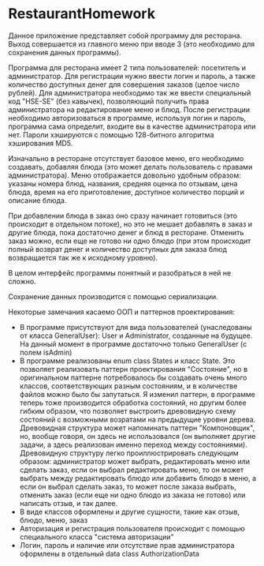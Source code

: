 # RestaurantHomework
  Данное приложение представляет собой программу для ресторана. Выход совершается из главного меню при вводе 3 (это необходимо для сохранения данных программы). 
  
  Программа для ресторана имеет 2 типа пользователей: посетитель и администратор. Для регистрации нужно ввести логин и пароль, а также количество доступных денег для совершения заказов (целое число рублей). Для администратора необходимо так же ввести специальный код "HSE-SE" (без кавычек), позволяющий получить права администратора на редактирование меню и блюд. После регистрации необходимо авторизоваться в программе, используя логин и пароль, программа сама определит, входите вы в качестве администратора или нет. Пароли хэшируются с помощью 128-битного алгоритма хэширования MD5.
  
  Изначально в ресторане отсутствует базовое меню, его необходимо создавать, добавляя блюда (это может делать пользователь с правами администратора). Меню отображается довольно удобным образом: указаны номера блюд, названия, средняя оценка по отзывам, цена блюда, время на его приготовление, доступное количество порций и описание блюда.
  
  При добавлении блюда в заказ оно сразу начинает готовиться (это происходит в отдельном потоке), но это не мешает добавлять в заказ и другие блюда, пока достаточно денег и блюд в ресторане. Отменить заказ можно, если еще не готово ни одно блюдо (при этом происходит полный возврат денег и количество доступных для заказа блюд возвращается так же к исходному уровню).
  
  В целом интерфейс программы понятный и разобраться в ней не сложно.
  
  Сохранение данных производится с помощью сериализации.
  
  Некоторые замечания касаемо ООП и паттернов проектирования:
- В программе присутствуют для вида пользователей (унаследованы от класса GeneralUser): User и Administrator, созданные на будущее. На данный момент в программе достаточно только GeneralUser (с полем isAdmin)
- В программе реализованы enum class States и класс State. Это позволяет реализовать паттерн проектирования "Состояние", но в оригинальном паттерне потребовалось бы создавать очень много классов, соответствующих разным состояниям, и в количестве файлов можно было бы запутаться. Я изменил паттерн, в программе теперь тоже производится обработка состояний, но другим более гибким образом, что позволяет выстроить древовидную схему состояний с возможными возратами на предыдущие уровни дерева. Древовидная структура может напоминать паттерн "Компоновщик", но, вообще говоря, он здесь не использовался (он выполняет другие задачи, а здесь реализован именно переход между состояниями). Древовидную структуру легко проиллюстрировать следующим образом: администратор может выбрать, редактировать меню или сделать заказ, если он выбрал редактировать меню, то он может выбрать между редактировать блюдо или добавить блюдо в меню, а если он выбрал сделать заказ, то может после заказа выбрать, отменить заказ (если еще ни одно блюдо из заказа не готово) или написать отзыв, и так далее.
- В виде классов оформлены и другие сущности, такие как отзыв, блюдо, меню, заказ
- Авторизация и регистрация пользователя происходит с помощью специального класса "система авторизации"
- Логин, пароль и наличие или отсутствие прав администратора оформлены в отдельный data class AuthorizationData
